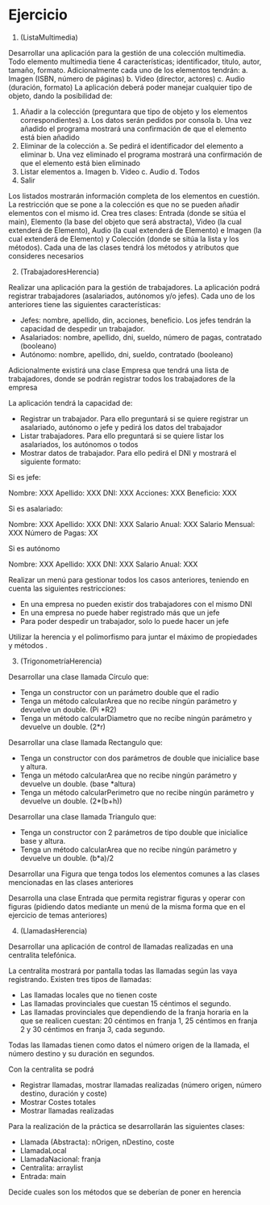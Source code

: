 # Ejercicio 
1. (ListaMultimedia) 

Desarrollar una aplicación para la gestión de una colección multimedia. Todo elemento multimedia tiene 4 características; identificador, titulo, autor, tamaño, formato. Adicionalmente cada uno de los elementos tendrán:
a. Imagen (ISBN, número de páginas)
b. Video (director, actores)
c. Audio (duración, formato)
La aplicación deberá poder manejar cualquier tipo de objeto, dando la posibilidad de:
1. Añadir a la colección (preguntara que tipo de objeto y los elementos correspondientes)
a. Los datos serán pedidos por consola
b. Una vez añadido el programa mostrará una confirmación de que el elemento
está bien añadido
2. Eliminar de la colección
a. Se pedirá el identificador del elemento a eliminar
b. Una vez eliminado el programa mostrará una confirmación de que el elemento
está bien eliminado
3. Listar elementos
a. Imagen
b. Video
c. Audio
d. Todos
4. Salir

Los listados mostrarán información completa de los elementos en cuestión.
La restricción que se pone a la colección es que no se pueden añadir elementos con el mismo id. Crea tres clases: Entrada (donde se sitúa el main), Elemento (la base del objeto que será abstracta), Video (la cual extenderá de Elemento), Audio (la cual extenderá de Elemento) e Imagen (la cual extenderá de Elemento) y Colección (donde se sitúa la lista y los métodos). Cada una de las clases tendrá los métodos y atributos que consideres necesarios


2. (TrabajadoresHerencia)

Realizar una aplicación para la gestión de trabajadores. La aplicación podrá registrar trabajadores (asalariados, autónomos y/o jefes). Cada uno de los anteriores tiene las siguientes características:
- Jefes: nombre, apellido, din, acciones, beneficio. Los jefes tendrán la capacidad de despedir un trabajador. 
- Asalariados: nombre, apellido, dni, sueldo, número de pagas, contratado (booleano)
- Autónomo: nombre, apellido, dni, sueldo, contratado (booleano)


Adicionalmente existirá una clase Empresa que tendrá una lista de trabajadores, donde se podrán registrar todos los trabajadores de la empresa

La aplicación tendrá la capacidad de:

- Registrar un trabajador. Para ello preguntará si se quiere registrar un asalariado, autónomo o jefe y pedirá los datos del trabajador
- Listar trabajadores. Para ello preguntará si se quiere listar los asalariados, los autónomos o todos
- Mostrar datos de trabajador. Para ello pedirá el DNI y mostrará el siguiente formato:

Si es jefe:

Nombre: XXX Apellido: XXX DNI: XXX  Acciones: XXX Beneficio: XXX

Si es asalariado:

Nombre: XXX Apellido: XXX DNI: XXX Salario Anual: XXX Salario Mensual: XXX Número de Pagas: XX

Si es autónomo

Nombre: XXX Apellido: XXX DNI: XXX Salario Anual: XXX

Realizar un menú para gestionar todos los casos anteriores, teniendo en cuenta las siguientes restricciones:
- En una empresa no pueden existir dos trabajadores con el mismo DNI
- En una empresa no puede haber registrado más que un jefe
- Para poder despedir un trabajador, solo lo puede hacer un jefe

Utilizar la herencia y el polimorfismo para juntar el máximo de propiedades y métodos .

3. (TrigonometríaHerencia)

Desarrollar una clase llamada Círculo que:
- Tenga un constructor con un parámetro double que el radio
- Tenga un método calcularArea que no recibe ningún parámetro y devuelve un double. (Pi *R2)
- Tenga un método calcularDiametro que no recibe ningún parámetro y devuelve un double. (2*r)

Desarrollar una clase llamada Rectangulo que:
- Tenga un constructor con dos parámetros de double que inicialice base y altura.
- Tenga un método calcularArea que no recibe ningún parámetro y devuelve un double. (base *altura)
- Tenga un método calcularPerimetro que no recibe ningún parámetro y devuelve un double. (2*(b+h))

Desarrollar una clase llamada Triangulo que:
- Tenga un constructor con 2 parámetros de tipo double que inicialice base y altura.
- Tenga un método calcularArea que no recibe ningún parámetro y devuelve un double. (b*a)/2

Desarrollar una Figura que tenga todos los elementos comunes a las clases mencionadas en las clases anteriores

Desarrolla una clase Entrada que permita registrar figuras y operar con figuras (pidiendo datos mediante un menú de la misma forma que en el ejercicio de temas anteriores)


4. (LlamadasHerencia)

Desarrollar una aplicación de control de llamadas realizadas en una centralita telefónica.

La centralita mostrará por pantalla todas las llamadas según las vaya registrando.
Existen tres tipos de llamadas:

- Las llamadas locales que no tienen coste
- Las llamadas provinciales que cuestan 15 céntimos el segundo.
- Las llamadas provinciales que dependiendo de la franja horaria en la que se realicen cuestan: 20 céntimos en franja 1, 25 céntimos en franja 2 y 30 céntimos en franja 3, cada segundo.

Todas las llamadas tienen como datos el número origen de la llamada, el número destino y su duración en segundos.

Con la centralita se podrá

- Registrar llamadas, mostrar llamadas realizadas (número origen, número destino, duración y coste)
- Mostrar Costes totales
- Mostrar llamadas realizadas

Para la realización de la práctica se desarrollarán las siguientes clases:

- Llamada (Abstracta): nOrigen, nDestino, coste
- LlamadaLocal
- LlamadaNacional: franja
- Centralita: arraylist
- Entrada: main

Decide cuales son los métodos que se deberían de poner en herencia

